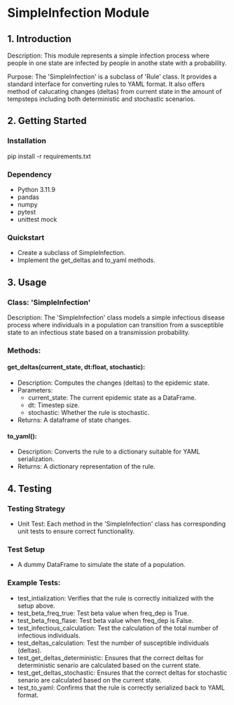 # SimpleInfection Module

## 1. Introduction
Description: This module represents a simple infection process where people in one state are infected by people in anothe state with a probability.

Purpose: The 'SimpleInfection' is a subclass of 'Rule' class. It provides a standard interface for converting rules to YAML format. It also offers method of calucating changes (deltas) from current state in the amount of tempsteps including both deterministic and stochastic scenarios.

## 2. Getting Started
### Installation
pip install -r requirements.txt

### Dependency
* Python 3.11.9
* pandas
* numpy
* pytest
* unittest mock

### Quickstart
* Create a subclass of SimpleInfection.
* Implement the get_deltas and to_yaml methods.

## 3. Usage
### Class: 'SimpleInfection'
Description: The 'SimpleInfection' class models a simple infectious disease process where individuals in a population can transition from a susceptible state to an infectious state based on a transmission probability.

### Methods:
#### get_deltas(current_state, dt:float, stochastic):
* Description: Computes the changes (deltas) to the epidemic state.
* Parameters:
  * current_state: The current epidemic state as a DataFrame.
  * dt: Timestep size.
  * stochastic: Whether the rule is stochastic.
* Returns: A dataframe of state changes.

#### to_yaml():
* Description: Converts the rule to a dictionary suitable for YAML serialization.
* Returns: A dictionary representation of the rule.

## 4. Testing
### Testing Strategy
* Unit Test: Each method in the 'SimpleInfection' class has corresponding unit tests to ensure correct functionality.

### Test Setup
* A dummy DataFrame to simulate the state of a population.

### Example Tests:
* test_intialization: Verifies that the rule is correctly initialized with the setup above.
* test_beta_freq_true: Test beta value when freq_dep is True.
* test_beta_freq_flase: Test beta value when freq_dep is False.
* test_infectious_calculation: Test the calculation of the total number of infectious individuals.
* test_deltas_calculation: Test the number of susceptible individuals (deltas).
* test_get_deltas_deterministic: Ensures that the correct deltas for deterministic senario are calculated based on the current state.
* test_get_deltas_stochastic: Ensures that the correct deltas for stochastic senario are calculated based on the current state.
* test_to_yaml: Confirms that the rule is correctly serialized back to YAML format.
